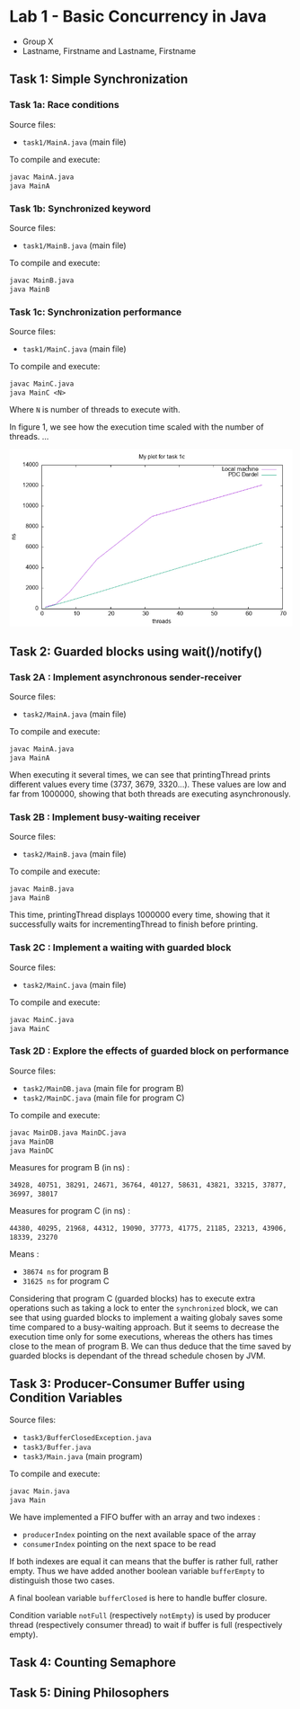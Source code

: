 # Lab 1 - Basic Concurrency in Java

- Group X
- Lastname, Firstname and Lastname, Firstname

## Task 1: Simple Synchronization

### Task 1a: Race conditions

Source files:

- `task1/MainA.java` (main file)

To compile and execute:
```
javac MainA.java
java MainA
```

### Task 1b: Synchronized keyword
Source files:

- `task1/MainB.java` (main file)

To compile and execute:
```
javac MainB.java
java MainB
```

### Task 1c: Synchronization performance

Source files:

- `task1/MainC.java` (main file)

To compile and execute:
```
javac MainC.java
java MainC <N>
```
Where `N` is number of threads to execute with.

In figure 1, we see how the execution time scaled with the number of threads.
...

![My plot for task 1c](data/task1c.png)

## Task 2: Guarded blocks using wait()/notify()

### Task 2A : Implement asynchronous sender-receiver

Source files:

- `task2/MainA.java` (main file)

To compile and execute:
```
javac MainA.java
java MainA
```

When executing it several times, we can see that printingThread prints different values every time (3737, 3679, 3320...). These values are low and far from 1000000, showing that both threads are executing asynchronously.

### Task 2B : Implement busy-waiting receiver 

Source files:

- `task2/MainB.java` (main file)

To compile and execute:
```
javac MainB.java
java MainB
```

This time, printingThread displays 1000000 every time, showing that it successfully waits for incrementingThread to finish before printing.

### Task 2C : Implement a waiting with guarded block

Source files:

- `task2/MainC.java` (main file)

To compile and execute:
```
javac MainC.java
java MainC
```

### Task 2D : Explore the effects of guarded block on performance

Source files:

- `task2/MainDB.java` (main file for program B)
- `task2/MainDC.java` (main file for program C)

To compile and execute:
```
javac MainDB.java MainDC.java
java MainDB
java MainDC
```

Measures for program B (in ns) :
```
34928, 40751, 38291, 24671, 36764, 40127, 58631, 43821, 33215, 37877, 36997, 38017
```

Measures for program C (in ns) :
```
44380, 40295, 21968, 44312, 19090, 37773, 41775, 21185, 23213, 43906, 18339, 23270
```

Means :
- `38674 ns` for program B
- `31625 ns` for program C

Considering that program C (guarded blocks) has to execute extra operations such as taking a lock to enter the `synchronized` block, we can see that using guarded blocks to implement a waiting globaly saves some time compared to a busy-waiting approach. But it seems to decrease the execution time only for some executions, whereas the others has times close to the mean of program B. We can thus deduce that the time saved by guarded blocks is dependant of the thread schedule chosen by JVM.

## Task 3: Producer-Consumer Buffer using Condition Variables

Source files:

- `task3/BufferClosedException.java`
- `task3/Buffer.java`
- `task3/Main.java` (main program)

To compile and execute:
```
javac Main.java
java Main
```

We have implemented a FIFO buffer with an array and two indexes :
- `producerIndex` pointing on the next available space of the array
- `consumerIndex` pointing on the next space to be read

If both indexes are equal it can means that the buffer is rather full, rather empty. Thus we have added another boolean variable `bufferEmpty` to distinguish those two cases.

A final boolean variable `bufferClosed` is here to handle buffer closure.

Condition variable `notFull` (respectively `notEmpty`) is used by producer thread (respectively consumer thread) to wait if buffer is full (respectively empty).

## Task 4: Counting Semaphore

## Task 5: Dining Philosophers
